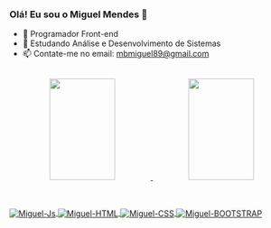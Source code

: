 ### Olá! Eu sou o Miguel Mendes 👋

- 🔭 Programador Front-end
- 🌱 Estudando Análise e Desenvolvimento de Sistemas
- 📫 Contate-me no email: mbmiguel89@gmail.com

##

<div align="center">
  <a href="https://github.com/Miguel1989-hub">
  <img height="180em" width="48%" src="https://github-readme-stats.vercel.app/api?username=Miguel1989-hub&show_icons=true&theme=dark&include_all_commits=true&count_private=true"/>
  <img height="180em" width="48%" src="https://github-readme-stats.vercel.app/api/top-langs/?username=Miguel1989-hub&layout=compact&langs_count=7&theme=dark"/>
</div>

##
  
<div style="display: inline_block"><br>
  <img align="center" alt="Miguel-Js"  src="https://img.shields.io/badge/JavaScript-F7DF1E?style=for-the-badge&logo=javascript&logoColor=black">
  <img align="center" alt="Miguel-HTML"  src="https://img.shields.io/badge/HTML5-E34F26?style=for-the-badge&logo=html5&logoColor=white">
  <img align="center" alt="Miguel-CSS"  src="https://img.shields.io/badge/CSS3-1572B6?style=for-the-badge&logo=css3&logoColor=white">
  <img align="center" alt="Miguel-BOOTSTRAP"  src="https://img.shields.io/badge/Bootstrap-563D7C?style=for-the-badge&logo=bootstrap&logoColor=white">
</div>



